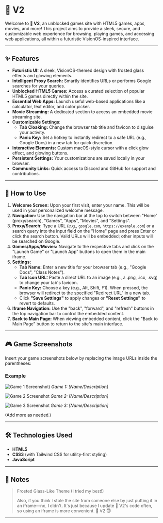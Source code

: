 # 🍔 V2

Welcome to **🍔 V2**, an unblocked games site with HTML5 games, apps, movies, and more! This project aims to provide a sleek, secure, and customizable web experience for browsing, playing games, and accessing web applications, all within a futuristic VisionOS-inspired interface.

---

## ✨ Features

- **Futuristic UI:** A sleek, VisionOS-themed design with frosted glass effects and glowing elements.
- **Intelligent Proxy Search:** Smartly identifies URLs or performs Google searches for your queries.
- **Unblocked HTML5 Games:** Access a curated selection of popular HTML5 games directly within the site.
- **Essential Web Apps:** Launch useful web-based applications like a calculator, text editor, and color picker.
- **Movie Streaming:** A dedicated section to access an embedded movie streaming site.
- **Customizable Settings:**
  - **Tab Cloaking:** Change the browser tab title and favicon to disguise your activity.
  - **Panic Key:** Set a hotkey to instantly redirect to a safe URL (e.g., Google Docs) in a new tab for quick discretion.
- **Interactive Elements:** Custom macOS-style cursor with a click glow effect, and glowing buttons.
- **Persistent Settings:** Your customizations are saved locally in your browser.
- **Community Links:** Quick access to Discord and GitHub for support and contributions.

---

## 🚀 How to Use

1. **Welcome Screen:** Upon your first visit, enter your name. This will be used in your personalized welcome message.
2. **Navigation:** Use the navigation bar at the top to switch between "Home" (proxy/search), "Games", "Apps", "Movies", and "Settings".
3. **Proxy/Search:** Type a URL (e.g., `google.com`, `https://example.com`) or a search query into the input field on the "Home" page and press Enter or click the search button. Valid URLs will be embedded; other inputs will be searched on Google.
4. **Games/Apps/Movies:** Navigate to the respective tabs and click on the "Launch Game" or "Launch App" buttons to open them in the main iframe.
5. **Settings:**
    - **Tab Name:** Enter a new title for your browser tab (e.g., "Google Docs", "Class Notes").
    - **Tab Icon URL:** Paste a direct URL to an image (e.g., a .png, .ico, .svg) to change your tab's favicon.
    - **Panic Key:** Choose a key (e.g., Alt, Shift, F1). When pressed, the browser will redirect to the specified "Redirect URL" in a new tab.
    - Click **"Save Settings"** to apply changes or **"Reset Settings"** to revert to defaults.
6. **Iframe Navigation:** Use the "back", "forward", and "refresh" buttons in the top navigation bar to control the embedded content.
7. **Back to Main Page:** When viewing embedded content, click the "Back to Main Page" button to return to the site's main interface.

---

## 🎮 Game Screenshots

Insert your game screenshots below by replacing the image URLs inside the parentheses:

### Example

![Game 1 Screenshot](https://files.catbox.moe/8qth2d.png))
_Game 1: [Name/Description]_

![Game 2 Screenshot](https://your-image-url.com/game2.png)
_Game 2: [Name/Description]_

![Game 3 Screenshot](https://your-image-url.com/game3.png)
_Game 3: [Name/Description]_

(Add more as needed.)

---

## 🛠️ Technologies Used

- **HTML5**
- **CSS3** (with Tailwind CSS for utility-first styling)
- **JavaScript**

---

## 📝 Notes

> Frosted Glass-Like Theme (I tried my best!)
>
> Also, if you think I stole the site from someone else by just putting it in an iframe—no, I didn't. It's just because I update 🍔 V2's code often, so using an iframe is more convenient. 🍔 V2 😇

---
